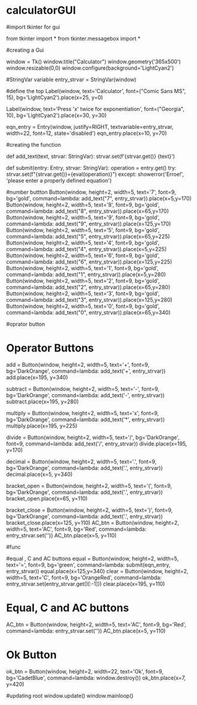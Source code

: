 # calculatorGUI
#import tkinter for gui

from tkinter import *
from tkinter.messagebox import *

#creating a Gui

window = Tk()
window.title("Calculator")
window.geometry('365x500')
window.resizable(0,0)
window.configure(background='LightCyan2')

#StringVar variable
entry_strvar = StringVar(window)

#define the top
Label(window, text='Calculator', font=("Comic Sans MS", 15), bg='LightCyan2').place(x=25, y=0)

Label(window, text='Press \'x\' twice for exponentiation', font=("Georgia", 10), bg='LightCyan2').place(x=30, y=30)

eqn_entry = Entry(window, justify=RIGHT, textvariable=entry_strvar, width=22, font=12, state='disabled')
eqn_entry.place(x=10, y=70)

#creating the function

def add_text(text, strvar: StringVar):
    strvar.set(f'{strvar.get()} {text}')

def submit(entry: Entry, strvar: StringVar):
    operation = entry.get()
    try:
        strvar.set(f"{strvar.get()}={eval(operation)}")
    except:
        showerror('Erroe!', 'please enter a properly defined equation')




#number buttton
Button(window, height=2, width=5, text='7', font=9, bg='gold', command=lambda: add_text("7", entry_strvar)).place(x=5,y=170)
Button(window, height=2, width=5, text='8', font=9, bg='gold', command=lambda: add_text("8", entry_strvar)).place(x=65,y=170)
Button(window, height=2, width=5, text='9', font=9, bg='gold', command=lambda: add_text("9", entry_strvar)).place(x=125,y=170)
Button(window, height=2, width=5, text='5', font=9, bg='gold', command=lambda: add_text("5", entry_strvar)).place(x=65,y=225)
Button(window, height=2, width=5, text='4', font=9, bg='gold', command=lambda: add_text("4", entry_strvar)).place(x=5,y=225)
Button(window, height=2, width=5, text='6', font=9, bg='gold', command=lambda: add_text("6", entry_strvar)).place(x=125,y=225)
Button(window, height=2, width=5, text='1', font=9, bg='gold', command=lambda: add_text("1", entry_strvar)).place(x=5,y=280)
Button(window, height=2, width=5, text='2', font=9, bg='gold', command=lambda: add_text("2", entry_strvar)).place(x=65,y=280)
Button(window, height=2, width=5, text='3', font=9, bg='gold', command=lambda: add_text("3", entry_strvar)).place(x=125,y=280)
Button(window, height=2, width=5, text='0', font=9, bg='gold', command=lambda: add_text("0", entry_strvar)).place(x=65,y=340)




#oprator button
# Operator Buttons
add = Button(window, height=2, width=5, text='+', font=9, bg='DarkOrange', command=lambda: add_text('+', entry_strvar))
add.place(x=195, y=340)

subtract = Button(window, height=2, width=5, text='-', font=9, bg='DarkOrange', command=lambda: add_text('-', entry_strvar))
subtract.place(x=195, y=280)

multiply = Button(window, height=2, width=5, text='x', font=9, bg='DarkOrange', command=lambda: add_text('*', entry_strvar))
multiply.place(x=195, y=225)

divide = Button(window, height=2, width=5, text='/', bg='DarkOrange', font=9, command=lambda: add_text('/', entry_strvar))
divide.place(x=195, y=170)

decimal = Button(window, height=2, width=5, text='.', font=9, bg='DarkOrange', command=lambda: add_text('.', entry_strvar))
decimal.place(x=5, y=340)

bracket_open = Button(window, height=2, width=5, text='(', font=9, bg='DarkOrange', command=lambda: add_text('.', entry_strvar))
bracket_open.place(x=65, y=110)

bracket_close = Button(window, height=2, width=5, text=')', font=9, bg='DarkOrange', command=lambda: add_text('.', entry_strvar))
bracket_close.place(x=125, y=110)
AC_btn = Button(window, height=2, width=5, text='AC', font=9, bg='Red', command=lambda: entry_strvar.set(''))
AC_btn.place(x=5, y=110)

#func

#equal , C and AC buttons
equal = Button(window, height=2, width=5, text='=', font=9, bg='green', command=lambda: submit(eqn_entry, entry_strvar))
equal.place(x=125,y=340)
clear = Button(window, height=2, width=5, text='C', font=9, bg='OrangeRed', command=lambda: entry_strvar.set(entry_strvar.get()[:-1]))
clear.place(x=195, y=110)


# Equal, C and AC buttons

AC_btn = Button(window, height=2, width=5, text='AC', font=9, bg='Red', command=lambda: entry_strvar.set(''))
AC_btn.place(x=5, y=110)

# Ok Button
ok_btn = Button(window, height=2, width=22, text='Ok', font=9, bg='CadetBlue', command=lambda: window.destroy())
ok_btn.place(x=7, y=420)

#updating root
window.update()
window.mainloop()
